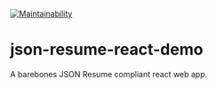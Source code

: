 [![Maintainability](https://api.codeclimate.com/v1/badges/5354d76d61fcf7fc4704/maintainability)](https://codeclimate.com/github/alexmalott/json-resume-react-demo/maintainability)

# json-resume-react-demo
A barebones JSON Resume compliant react web app.
